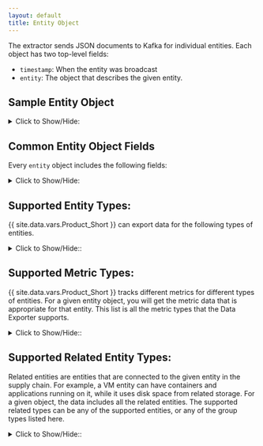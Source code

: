 ```yaml
---
layout: default
title: Entity Object
---
```


The extractor sends JSON documents to Kafka for individual entities. Each object has 
two top-level fields:

* `timestamp`: When the entity was broadcast
* `entity`: The object that describes the given entity.


## Sample Entity Object
<details>
<summary>Click to Show/Hide:</summary>
{% include codeSamples/basicEntityObject.html %}
</details>



## Common Entity Object Fields
Every `entity` object includes the following fields:
<details>
<summary>Click to Show/Hide:</summary>
{% include genFiles/entity.html %}
</details>





## Supported Entity Types:
{{ site.data.vars.Product_Short }} can export data for the following types of entities.
<details>
<summary>Click to Show/Hide::</summary>
{% include genFiles/entity_type.html %}
</details>

## Supported Metric Types:
{{ site.data.vars.Product_Short }} tracks different metrics for different types of entities. 
For a given entity object, you will get the metric data that is appropriate for that entity. 
This list is all the metric types that the Data Exporter supports.
<details>
<summary>Click to Show/Hide::</summary>
{% include genFiles/metric_type.html %}
</details>


## Supported Related Entity Types:
Related entities are entities that are connected to the given entity in the supply chain. 
For example, a VM entity can have containers and applications running on it, while it 
uses disk space from related storage. For a given object, the data includes all the related 
entities. The supported related types can be any of the supported entities, or any of 
the group types listed here.
<details>
<summary>Click to Show/Hide::</summary>
{% include genFiles/related_types.html %}
</details>


